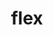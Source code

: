 ---
title: "flex"
layout: cache
categories: [package, develop]
meta: {"compilers": ["apple-clang@16.0.0", "cce@18.0.0", "gcc@10.2.1", "gcc@10.3.0", "gcc@10.5.0", "gcc@11.1.0", "gcc@11.4.0", "gcc@12.4.0", "gcc@13.2.0", "gcc@13.3.0", "gcc@7.3.1", "gcc@7.5.0", "gcc@9.4.0", "intel-oneapi-compilers@2024.1.0", "intel-oneapi-compilers@2025.1.0"], "num_specs": 85, "num_specs_by_stack": {"aws-isc": 2, "aws-isc-aarch64": 2, "aws-pcluster-icelake": 1, "aws-pcluster-neoverse_v1": 4, "aws-pcluster-x86_64_v4": 8, "data-vis-sdk": 3, "developer-tools-aarch64-linux-gnu": 3, "developer-tools-darwin": 3, "developer-tools-manylinux2014": 1, "developer-tools-x86_64_v3-linux-gnu": 3, "e4s": 9, "e4s-cray-rhel": 4, "e4s-cray-sles": 1, "e4s-neoverse-v2": 6, "e4s-neoverse_v1": 3, "e4s-oneapi": 8, "e4s-power": 2, "e4s-rocm-external": 3, "gpu-tests": 10, "hep": 3, "ml-linux-aarch64-cuda": 3, "ml-linux-x86_64-cuda": 3, "ml-linux-x86_64-rocm": 3, "radiuss": 6, "root": 85}, "oss": ["amzn2", "centos7", "rhel8", "sequoia", "sle_hpc15", "ubuntu18.04", "ubuntu20.04", "ubuntu22.04", "ubuntu24.04"], "platforms": ["darwin", "linux"], "stacks": ["aws-isc", "aws-isc-aarch64", "aws-pcluster-icelake", "aws-pcluster-neoverse_v1", "aws-pcluster-x86_64_v4", "data-vis-sdk", "developer-tools-aarch64-linux-gnu", "developer-tools-darwin", "developer-tools-manylinux2014", "developer-tools-x86_64_v3-linux-gnu", "e4s", "e4s-cray-rhel", "e4s-cray-sles", "e4s-neoverse-v2", "e4s-neoverse_v1", "e4s-oneapi", "e4s-power", "e4s-rocm-external", "gpu-tests", "hep", "ml-linux-aarch64-cuda", "ml-linux-x86_64-cuda", "ml-linux-x86_64-rocm", "radiuss", "root"], "targets": ["aarch64", "neoverse_v1", "neoverse_v2", "ppc64le", "skylake_avx512", "x86_64_v3", "x86_64_v4"], "versions": ["2.6.3", "2.6.4"]}
spec_details: [{"compiler": "gcc@11.1.0", "hash": "25jievacnuwt4li7jir6xvwsjt6ibsdj", "os": "ubuntu20.04", "platform": "linux", "size": "-", "stacks": ["gpu-tests", "root"], "target": "x86_64_v3", "variants": ["build_system=autotools", "+lex", "~nls"], "versions": ["2.6.3"]}, {"compiler": "intel-oneapi-compilers@2024.1.0", "hash": "2rqpla3fscutpr7q4e35fqlic2zxdxa6", "os": "amzn2", "platform": "linux", "size": "-", "stacks": ["aws-pcluster-x86_64_v4", "root"], "target": "x86_64_v3", "variants": ["build_system=autotools", "+lex", "~nls", "patches:=f8b85a0"], "versions": ["2.6.4"]}, {"compiler": "gcc@12.4.0", "hash": "3d3r7ebhtrpw3by2tznes7waen4uydr5", "os": "amzn2", "platform": "linux", "size": "-", "stacks": ["aws-pcluster-neoverse_v1", "root"], "target": "neoverse_v1", "variants": ["build_system=autotools", "+lex", "~nls", "patches:=f8b85a0"], "versions": ["2.6.4"]}, {"compiler": "gcc@11.4.0", "hash": "3db2z3grbrpz6vc77irj7yba6m2zvfpa", "os": "ubuntu22.04", "platform": "linux", "size": "-", "stacks": ["e4s-neoverse_v1", "root"], "target": "neoverse_v1", "variants": ["build_system=autotools", "+lex", "~nls"], "versions": ["2.6.3"]}, {"compiler": "gcc@11.4.0", "hash": "3fz3zkevtidxya6c37z6nevxs2ilfttw", "os": "ubuntu22.04", "platform": "linux", "size": "-", "stacks": ["e4s-neoverse-v2", "root"], "target": "neoverse_v2", "variants": ["build_system=autotools", "+lex", "~nls", "patches:=f8b85a0"], "versions": ["2.6.4"]}, {"compiler": "gcc@11.4.0", "hash": "3lpnun6ticvjmspfhoftgjlhcqdiyhca", "os": "ubuntu22.04", "platform": "linux", "size": "-", "stacks": ["e4s-neoverse_v1", "root"], "target": "neoverse_v1", "variants": ["build_system=autotools", "+lex", "~nls", "patches:=f8b85a0"], "versions": ["2.6.4"]}, {"compiler": "gcc@11.1.0", "hash": "42aaliol2z64dnxo5qubf3qs5flfuxwn", "os": "ubuntu20.04", "platform": "linux", "size": "-", "stacks": ["gpu-tests", "root"], "target": "x86_64_v3", "variants": ["build_system=autotools", "+lex", "~nls"], "versions": ["2.6.3"]}, {"compiler": "gcc@7.5.0", "hash": "4pzfssoolwqftteygcgygszvwxn3frgg", "os": "ubuntu18.04", "platform": "linux", "size": "-", "stacks": ["radiuss", "root"], "target": "x86_64_v3", "variants": ["build_system=autotools", "+lex", "~nls"], "versions": ["2.6.3"]}, {"compiler": "gcc@11.1.0", "hash": "5aqr5v4mu343pqdogmgbq7vfcdyjbosh", "os": "ubuntu20.04", "platform": "linux", "size": "-", "stacks": ["gpu-tests", "root"], "target": "x86_64_v3", "variants": ["build_system=autotools", "+lex", "~nls"], "versions": ["2.6.3"]}, {"compiler": "apple-clang@16.0.0", "hash": "5ay36do7dclr5gyrpxvzgomkfb7p6r44", "os": "sequoia", "platform": "darwin", "size": "-", "stacks": ["developer-tools-darwin", "root"], "target": "aarch64", "variants": ["build_system=autotools", "+lex", "~nls", "patches:=f8b85a0"], "versions": ["2.6.4"]}, {"compiler": "cce@18.0.0", "hash": "5omozjr76w2lt36qanyz2yjmszwzdiop", "os": "rhel8", "platform": "linux", "size": "-", "stacks": ["e4s-cray-rhel", "root"], "target": "x86_64_v3", "variants": ["build_system=autotools", "+lex", "~nls"], "versions": ["2.6.3"]}, {"compiler": "gcc@11.4.0", "hash": "5srz5fgsjobhqn4mgfhc7mnzj6gdlzuz", "os": "ubuntu22.04", "platform": "linux", "size": "-", "stacks": ["e4s", "e4s-rocm-external", "hep", "root"], "target": "x86_64_v3", "variants": ["build_system=autotools", "+lex", "~nls"], "versions": ["2.6.3"]}, {"compiler": "gcc@13.2.0", "hash": "5sxw6q7443ay7sqlwh63fjrphhgtdzyy", "os": "ubuntu24.04", "platform": "linux", "size": "-", "stacks": ["ml-linux-aarch64-cuda", "root"], "target": "aarch64", "variants": ["build_system=autotools", "+lex", "~nls"], "versions": ["2.6.3"]}, {"compiler": "gcc@7.3.1", "hash": "67cpj4efqfkceogrdx3fnaqic5tsiwbu", "os": "amzn2", "platform": "linux", "size": "-", "stacks": ["aws-isc", "root"], "target": "x86_64_v3", "variants": ["build_system=autotools", "+lex", "~nls", "patches:=f8b85a0"], "versions": ["2.6.4"]}, {"compiler": "cce@18.0.0", "hash": "7ehv6jnb3o6c3dq3dzql4natrchvrbqe", "os": "rhel8", "platform": "linux", "size": "-", "stacks": ["e4s-cray-rhel", "root"], "target": "x86_64_v3", "variants": ["build_system=autotools", "+lex", "~nls"], "versions": ["2.6.3"]}, {"compiler": "gcc@7.3.1", "hash": "7f44cssigr72ppxtckmg5v6qg236n3zb", "os": "amzn2", "platform": "linux", "size": "-", "stacks": ["aws-isc", "root"], "target": "x86_64_v3", "variants": ["build_system=autotools", "+lex", "~nls"], "versions": ["2.6.3"]}, {"compiler": "gcc@11.4.0", "hash": "7qrra6ncbt2ljzljhyalphrqmsosvtyk", "os": "ubuntu22.04", "platform": "linux", "size": "-", "stacks": ["e4s", "root"], "target": "x86_64_v3", "variants": ["build_system=autotools", "+lex", "~nls", "patches:=f8b85a0"], "versions": ["2.6.4"]}, {"compiler": "gcc@11.4.0", "hash": "7xylcglcx3pb4y77o252oyv5cu2w2lrm", "os": "ubuntu22.04", "platform": "linux", "size": "-", "stacks": ["e4s-neoverse-v2", "root"], "target": "neoverse_v2", "variants": ["build_system=autotools", "+lex", "~nls"], "versions": ["2.6.3"]}, {"compiler": "gcc@7.5.0", "hash": "a3jxfdmjmzxvkjme5vx4jpi4ps4idit6", "os": "ubuntu18.04", "platform": "linux", "size": "-", "stacks": ["radiuss", "root"], "target": "x86_64_v3", "variants": ["build_system=autotools", "+lex", "~nls"], "versions": ["2.6.3"]}, {"compiler": "gcc@11.4.0", "hash": "ahtoj6ihbaamiddncpjznk7wlyn4eet3", "os": "ubuntu22.04", "platform": "linux", "size": "-", "stacks": ["e4s", "e4s-rocm-external", "hep", "root"], "target": "x86_64_v3", "variants": ["build_system=autotools", "+lex", "~nls"], "versions": ["2.6.3"]}, {"compiler": "intel-oneapi-compilers@2025.1.0", "hash": "boisre54lw4y7hvglsugqak4bcz2ehmv", "os": "ubuntu22.04", "platform": "linux", "size": "-", "stacks": ["e4s-oneapi", "root"], "target": "x86_64_v3", "variants": ["build_system=autotools", "+lex", "~nls", "patches:=f8b85a0"], "versions": ["2.6.4"]}, {"compiler": "gcc@10.2.1", "hash": "bvgnblusvdwkwjiu5kn7zf24bea3vizl", "os": "centos7", "platform": "linux", "size": "-", "stacks": ["developer-tools-manylinux2014", "root"], "target": "x86_64_v3", "variants": ["build_system=autotools", "+lex", "~nls"], "versions": ["2.6.3"]}, {"compiler": "intel-oneapi-compilers@2025.1.0", "hash": "bwwgdanrmid7t424kgzmsmui2poziciv", "os": "ubuntu22.04", "platform": "linux", "size": "-", "stacks": ["e4s-oneapi", "root"], "target": "x86_64_v3", "variants": ["build_system=autotools", "+lex", "~nls"], "versions": ["2.6.3"]}, {"compiler": "gcc@11.4.0", "hash": "bz34tmx66nvtqxx2hdx5jcsfa6jagtvj", "os": "ubuntu22.04", "platform": "linux", "size": "-", "stacks": ["e4s", "root"], "target": "x86_64_v3", "variants": ["build_system=autotools", "+lex", "~nls", "patches:=f8b85a0"], "versions": ["2.6.4"]}, {"compiler": "gcc@13.2.0", "hash": "c7f6fzwwj223kg4z72l3ljbc7mxkcnrq", "os": "ubuntu24.04", "platform": "linux", "size": "-", "stacks": ["ml-linux-x86_64-cuda", "ml-linux-x86_64-rocm", "root"], "target": "x86_64_v3", "variants": ["build_system=autotools", "+lex", "~nls"], "versions": ["2.6.3"]}, {"compiler": "intel-oneapi-compilers@2025.1.0", "hash": "cmhhefdwjnh6hzi6wokbirzs3t4a5xbc", "os": "ubuntu22.04", "platform": "linux", "size": "-", "stacks": ["e4s-oneapi", "root"], "target": "x86_64_v3", "variants": ["build_system=autotools", "+lex", "~nls"], "versions": ["2.6.3"]}, {"compiler": "gcc@10.3.0", "hash": "d2hyipfiu56dylnvdkrydfo576cuie53", "os": "sle_hpc15", "platform": "linux", "size": "-", "stacks": ["e4s-cray-sles", "root"], "target": "x86_64_v4", "variants": ["build_system=autotools", "+lex", "~nls"], "versions": ["2.6.3"]}, {"compiler": "gcc@13.3.0", "hash": "d6omsjr7uwba5d3hxpxhbokb7ndd7xmc", "os": "rhel8", "platform": "linux", "size": "-", "stacks": ["developer-tools-aarch64-linux-gnu", "root"], "target": "aarch64", "variants": ["build_system=autotools", "+lex", "~nls"], "versions": ["2.6.3"]}, {"compiler": "apple-clang@16.0.0", "hash": "dr2gh4bg6fndtkwhrhwcpnlkqylclimh", "os": "sequoia", "platform": "darwin", "size": "-", "stacks": ["developer-tools-darwin", "root"], "target": "aarch64", "variants": ["build_system=autotools", "+lex", "~nls", "patches:=f8b85a0"], "versions": ["2.6.4"]}, {"compiler": "gcc@11.4.0", "hash": "ehzdik5c7krair6sxklr4ncjdpeyv3jv", "os": "ubuntu22.04", "platform": "linux", "size": "-", "stacks": ["e4s-neoverse-v2", "root"], "target": "neoverse_v2", "variants": ["build_system=autotools", "+lex", "~nls"], "versions": ["2.6.3"]}, {"compiler": "gcc@10.5.0", "hash": "el6vy6xpzzoh222yenz4kxjffhxw4so2", "os": "centos7", "platform": "linux", "size": "-", "stacks": ["developer-tools-x86_64_v3-linux-gnu", "root"], "target": "x86_64_v3", "variants": ["build_system=autotools", "+lex", "~nls"], "versions": ["2.6.3"]}, {"compiler": "intel-oneapi-compilers@2025.1.0", "hash": "ew4kunso4lzwyjauzt5degdo2todyauj", "os": "ubuntu22.04", "platform": "linux", "size": "-", "stacks": ["e4s-oneapi", "root"], "target": "x86_64_v3", "variants": ["build_system=autotools", "+lex", "~nls"], "versions": ["2.6.3"]}, {"compiler": "intel-oneapi-compilers@2024.1.0", "hash": "f2rczw5s7h3ar5ahbrrrb4ddyq2gb6ab", "os": "amzn2", "platform": "linux", "size": "-", "stacks": ["aws-pcluster-x86_64_v4", "root"], "target": "x86_64_v3", "variants": ["build_system=autotools", "+lex", "~nls", "patches:=f8b85a0"], "versions": ["2.6.4"]}, {"compiler": "cce@18.0.0", "hash": "famdexezdmoe66eb2afj2rangxvlwg2c", "os": "rhel8", "platform": "linux", "size": "-", "stacks": ["e4s-cray-rhel", "root"], "target": "x86_64_v3", "variants": ["build_system=autotools", "+lex", "~nls"], "versions": ["2.6.3"]}, {"compiler": "gcc@9.4.0", "hash": "fgc6bt3nsicqrt5uslsvmebwhydr63lx", "os": "ubuntu20.04", "platform": "linux", "size": "-", "stacks": ["e4s-power", "root"], "target": "ppc64le", "variants": ["build_system=autotools", "+lex", "~nls"], "versions": ["2.6.3"]}, {"compiler": "gcc@7.3.1", "hash": "fyomwz75hz4xux3ekxzj23ciaj4syoz4", "os": "amzn2", "platform": "linux", "size": "-", "stacks": ["aws-isc-aarch64", "root"], "target": "aarch64", "variants": ["build_system=autotools", "+lex", "~nls"], "versions": ["2.6.3"]}, {"compiler": "gcc@11.4.0", "hash": "ghys5dettbarzkgasqkgbpbl2ejeirdv", "os": "ubuntu22.04", "platform": "linux", "size": "-", "stacks": ["e4s", "root"], "target": "x86_64_v3", "variants": ["build_system=autotools", "+lex", "~nls", "patches:=f8b85a0"], "versions": ["2.6.4"]}, {"compiler": "gcc@12.4.0", "hash": "h3ujzw635oehyyyi4bcablyi4xsu4pdk", "os": "amzn2", "platform": "linux", "size": "-", "stacks": ["aws-pcluster-neoverse_v1", "root"], "target": "neoverse_v1", "variants": ["build_system=autotools", "+lex", "~nls", "patches:=f8b85a0"], "versions": ["2.6.4"]}, {"compiler": "intel-oneapi-compilers@2024.1.0", "hash": "ht6u24bjxm6m352nu55avl36i66fclai", "os": "amzn2", "platform": "linux", "size": "-", "stacks": ["aws-pcluster-x86_64_v4", "root"], "target": "x86_64_v3", "variants": ["build_system=autotools", "+lex", "~nls", "patches:=f8b85a0"], "versions": ["2.6.4"]}, {"compiler": "intel-oneapi-compilers@2024.1.0", "hash": "iazzp5ymwhcdqcswtj7yy3sii4f6encj", "os": "amzn2", "platform": "linux", "size": "-", "stacks": ["aws-pcluster-x86_64_v4", "root"], "target": "x86_64_v4", "variants": ["build_system=autotools", "+lex", "~nls", "patches:=f8b85a0"], "versions": ["2.6.4"]}, {"compiler": "gcc@7.3.1", "hash": "il4t47unr5gnbobgczyhghzyfriezrgw", "os": "amzn2", "platform": "linux", "size": "-", "stacks": ["aws-isc-aarch64", "root"], "target": "aarch64", "variants": ["build_system=autotools", "+lex", "~nls", "patches:=f8b85a0"], "versions": ["2.6.4"]}, {"compiler": "gcc@11.4.0", "hash": "izrkaae25k5phqh7yn2wspqa5zqne7ok", "os": "ubuntu22.04", "platform": "linux", "size": "-", "stacks": ["e4s", "root"], "target": "x86_64_v3", "variants": ["build_system=autotools", "+lex", "~nls", "patches:=f8b85a0"], "versions": ["2.6.4"]}, {"compiler": "cce@18.0.0", "hash": "jmlsad2ib7pt4c75a2xco3ndszypugdo", "os": "rhel8", "platform": "linux", "size": "-", "stacks": ["e4s-cray-rhel", "root"], "target": "x86_64_v3", "variants": ["build_system=autotools", "+lex", "~nls"], "versions": ["2.6.3"]}, {"compiler": "gcc@11.1.0", "hash": "jqns45ohe6oylv7cpgtnlas4hx5vutuj", "os": "ubuntu20.04", "platform": "linux", "size": "-", "stacks": ["gpu-tests", "root"], "target": "x86_64_v3", "variants": ["build_system=autotools", "+lex", "~nls"], "versions": ["2.6.3"]}, {"compiler": "intel-oneapi-compilers@2025.1.0", "hash": "jru7qodwos2wwpgc5svvsbez2rukrtkr", "os": "ubuntu22.04", "platform": "linux", "size": "-", "stacks": ["e4s-oneapi", "root"], "target": "x86_64_v3", "variants": ["build_system=autotools", "+lex", "~nls", "patches:=f8b85a0"], "versions": ["2.6.4"]}, {"compiler": "gcc@11.1.0", "hash": "kei7zgsf6tgvnce4r6yavqzizpjkvdlw", "os": "ubuntu20.04", "platform": "linux", "size": "-", "stacks": ["data-vis-sdk", "root"], "target": "x86_64_v3", "variants": ["build_system=autotools", "+lex", "~nls"], "versions": ["2.6.3"]}, {"compiler": "intel-oneapi-compilers@2025.1.0", "hash": "kiks3a4oyh3xstub7jnwwa6ebfv4xsdk", "os": "ubuntu22.04", "platform": "linux", "size": "-", "stacks": ["e4s-oneapi", "root"], "target": "x86_64_v3", "variants": ["build_system=autotools", "+lex", "~nls", "patches:=f8b85a0"], "versions": ["2.6.4"]}, {"compiler": "gcc@13.2.0", "hash": "kr3quaapxbpgfire43fhn4y6ixq42mdg", "os": "ubuntu24.04", "platform": "linux", "size": "-", "stacks": ["ml-linux-x86_64-cuda", "ml-linux-x86_64-rocm", "root"], "target": "x86_64_v3", "variants": ["build_system=autotools", "+lex", "~nls"], "versions": ["2.6.3"]}, {"compiler": "gcc@11.4.0", "hash": "kygugk7esdlxuacpvioun57yikhlpkna", "os": "ubuntu22.04", "platform": "linux", "size": "-", "stacks": ["e4s", "e4s-rocm-external", "hep", "root"], "target": "x86_64_v3", "variants": ["build_system=autotools", "+lex", "~nls"], "versions": ["2.6.3"]}, {"compiler": "gcc@12.4.0", "hash": "lalmocv6ah35s2gvo2oopvxao2n336f2", "os": "amzn2", "platform": "linux", "size": "-", "stacks": ["aws-pcluster-neoverse_v1", "root"], "target": "neoverse_v1", "variants": ["build_system=autotools", "+lex", "~nls", "patches:=f8b85a0"], "versions": ["2.6.4"]}, {"compiler": "gcc@13.2.0", "hash": "lhempm2o52lnkuudpouythnw55o3zb3c", "os": "ubuntu24.04", "platform": "linux", "size": "-", "stacks": ["ml-linux-aarch64-cuda", "root"], "target": "aarch64", "variants": ["build_system=autotools", "+lex", "~nls"], "versions": ["2.6.3"]}, {"compiler": "intel-oneapi-compilers@2024.1.0", "hash": "ljcajyrnvnx3bqyywgebvbhelxl64qx4", "os": "amzn2", "platform": "linux", "size": "-", "stacks": ["aws-pcluster-x86_64_v4", "root"], "target": "x86_64_v4", "variants": ["build_system=autotools", "+lex", "~nls", "patches:=f8b85a0"], "versions": ["2.6.4"]}, {"compiler": "gcc@11.4.0", "hash": "lk2qin7uchmmveb56cthy4a3bx6skyos", "os": "ubuntu22.04", "platform": "linux", "size": "-", "stacks": ["e4s-neoverse-v2", "root"], "target": "neoverse_v2", "variants": ["build_system=autotools", "+lex", "~nls"], "versions": ["2.6.3"]}, {"compiler": "gcc@11.4.0", "hash": "lvzcansdyncrsvhci5x67feivghvaqnj", "os": "ubuntu22.04", "platform": "linux", "size": "-", "stacks": ["e4s-neoverse-v2", "root"], "target": "neoverse_v2", "variants": ["build_system=autotools", "+lex", "~nls", "patches:=f8b85a0"], "versions": ["2.6.4"]}, {"compiler": "gcc@13.3.0", "hash": "m63jeiphojnsu4ckdtrotca5otzzwypo", "os": "rhel8", "platform": "linux", "size": "-", "stacks": ["developer-tools-aarch64-linux-gnu", "root"], "target": "aarch64", "variants": ["build_system=autotools", "+lex", "~nls"], "versions": ["2.6.3"]}, {"compiler": "gcc@10.5.0", "hash": "mf2rczagm3xaujowkwtetzip2mdatgkv", "os": "centos7", "platform": "linux", "size": "-", "stacks": ["developer-tools-x86_64_v3-linux-gnu", "root"], "target": "x86_64_v3", "variants": ["build_system=autotools", "+lex", "~nls"], "versions": ["2.6.3"]}, {"compiler": "intel-oneapi-compilers@2025.1.0", "hash": "mwt737okfgbtngsjsaj7bf2ihmtf3aln", "os": "ubuntu22.04", "platform": "linux", "size": "-", "stacks": ["e4s-oneapi", "root"], "target": "x86_64_v3", "variants": ["build_system=autotools", "+lex", "~nls"], "versions": ["2.6.3"]}, {"compiler": "gcc@11.1.0", "hash": "nnpsyxtqoqaeriktjqvay2wswdx3qqoo", "os": "ubuntu20.04", "platform": "linux", "size": "-", "stacks": ["gpu-tests", "root"], "target": "x86_64_v3", "variants": ["build_system=autotools", "+lex", "~nls"], "versions": ["2.6.3"]}, {"compiler": "gcc@11.1.0", "hash": "nooxgiov53phx5ilmqhabvpiyo3uiiru", "os": "ubuntu20.04", "platform": "linux", "size": "-", "stacks": ["gpu-tests", "root"], "target": "x86_64_v3", "variants": ["build_system=autotools", "+lex", "~nls"], "versions": ["2.6.3"]}, {"compiler": "gcc@10.5.0", "hash": "o2snuzqe27llljbzoqqfombsqloqrt4l", "os": "centos7", "platform": "linux", "size": "-", "stacks": ["developer-tools-x86_64_v3-linux-gnu", "root"], "target": "x86_64_v3", "variants": ["build_system=autotools", "+lex", "~nls"], "versions": ["2.6.3"]}, {"compiler": "gcc@13.2.0", "hash": "o7q5im2x6nzmep5jnnszujb3bbhromfu", "os": "ubuntu24.04", "platform": "linux", "size": "-", "stacks": ["ml-linux-aarch64-cuda", "root"], "target": "aarch64", "variants": ["build_system=autotools", "+lex", "~nls"], "versions": ["2.6.3"]}, {"compiler": "gcc@13.2.0", "hash": "on4njg2vuexeqvijgmmyk7uchspu2jyl", "os": "ubuntu24.04", "platform": "linux", "size": "-", "stacks": ["ml-linux-x86_64-cuda", "ml-linux-x86_64-rocm", "root"], "target": "x86_64_v3", "variants": ["build_system=autotools", "+lex", "~nls"], "versions": ["2.6.3"]}, {"compiler": "gcc@11.1.0", "hash": "onwewaxnrztwf2dzovknr672ai5xcnk7", "os": "ubuntu20.04", "platform": "linux", "size": "-", "stacks": ["gpu-tests", "root"], "target": "x86_64_v3", "variants": ["build_system=autotools", "+lex", "~nls"], "versions": ["2.6.3"]}, {"compiler": "gcc@7.5.0", "hash": "otsiune3ydekhd2qqwhjysxmsqbgzque", "os": "ubuntu18.04", "platform": "linux", "size": "-", "stacks": ["radiuss", "root"], "target": "x86_64_v3", "variants": ["build_system=autotools", "+lex", "~nls"], "versions": ["2.6.3"]}, {"compiler": "gcc@7.5.0", "hash": "p5nyzutxpboj74mlgcjxjlsemtbnurbh", "os": "ubuntu18.04", "platform": "linux", "size": "-", "stacks": ["radiuss", "root"], "target": "x86_64_v3", "variants": ["build_system=autotools", "+lex", "~nls"], "versions": ["2.6.3"]}, {"compiler": "gcc@11.4.0", "hash": "pdvzzp5w2pot3pitcc63gszu6vmb376r", "os": "ubuntu22.04", "platform": "linux", "size": "-", "stacks": ["e4s-neoverse-v2", "root"], "target": "neoverse_v2", "variants": ["build_system=autotools", "+lex", "~nls", "patches:=f8b85a0"], "versions": ["2.6.4"]}, {"compiler": "gcc@11.4.0", "hash": "pnimqs4o6zevltf6fvfp3olypbvqsfrh", "os": "ubuntu22.04", "platform": "linux", "size": "-", "stacks": ["e4s-neoverse_v1", "root"], "target": "neoverse_v1", "variants": ["build_system=autotools", "+lex", "~nls", "patches:=f8b85a0"], "versions": ["2.6.4"]}, {"compiler": "intel-oneapi-compilers@2025.1.0", "hash": "qshp6k27u7bxzuv75t2axcqaa3fxlhh3", "os": "ubuntu22.04", "platform": "linux", "size": "-", "stacks": ["e4s-oneapi", "root"], "target": "x86_64_v3", "variants": ["build_system=autotools", "+lex", "~nls", "patches:=f8b85a0"], "versions": ["2.6.4"]}, {"compiler": "intel-oneapi-compilers@2024.1.0", "hash": "r2ytk22dghxx5tn7syg3znaamng6iggg", "os": "amzn2", "platform": "linux", "size": "-", "stacks": ["aws-pcluster-x86_64_v4", "root"], "target": "x86_64_v4", "variants": ["build_system=autotools", "+lex", "~nls", "patches:=f8b85a0"], "versions": ["2.6.4"]}, {"compiler": "gcc@7.5.0", "hash": "rmivrtfkpgiqdcotufmaqzxliuonll36", "os": "ubuntu18.04", "platform": "linux", "size": "-", "stacks": ["radiuss", "root"], "target": "x86_64_v3", "variants": ["build_system=autotools", "+lex", "~nls"], "versions": ["2.6.3"]}, {"compiler": "gcc@11.1.0", "hash": "sgfuyb54z3nciiw3qwultf454ioyvuvs", "os": "ubuntu20.04", "platform": "linux", "size": "-", "stacks": ["gpu-tests", "root"], "target": "x86_64_v3", "variants": ["build_system=autotools", "+lex", "~nls"], "versions": ["2.6.3"]}, {"compiler": "gcc@11.4.0", "hash": "szonyw2ear36chyd676bldbw7syx5doe", "os": "ubuntu22.04", "platform": "linux", "size": "-", "stacks": ["e4s", "root"], "target": "x86_64_v3", "variants": ["build_system=autotools", "+lex", "~nls", "patches:=f8b85a0"], "versions": ["2.6.4"]}, {"compiler": "gcc@13.3.0", "hash": "txutzjzuccem55rrqke5d3h6pmlmggbi", "os": "rhel8", "platform": "linux", "size": "-", "stacks": ["developer-tools-aarch64-linux-gnu", "root"], "target": "aarch64", "variants": ["build_system=autotools", "+lex", "~nls"], "versions": ["2.6.3"]}, {"compiler": "intel-oneapi-compilers@2024.1.0", "hash": "uax43p4ckyabfuhymako6vpk6ufhdhyw", "os": "amzn2", "platform": "linux", "size": "-", "stacks": ["aws-pcluster-x86_64_v4", "root"], "target": "x86_64_v4", "variants": ["build_system=autotools", "+lex", "~nls", "patches:=f8b85a0"], "versions": ["2.6.4"]}, {"compiler": "gcc@7.3.1", "hash": "ug7zpc7ryo55o4rwxvvuaqdwrmsua3oj", "os": "amzn2", "platform": "linux", "size": "-", "stacks": ["aws-pcluster-icelake", "root"], "target": "skylake_avx512", "variants": ["build_system=autotools", "+lex", "~nls", "patches:=f8b85a0"], "versions": ["2.6.4"]}, {"compiler": "gcc@11.1.0", "hash": "uuzcp6p7qby76tdl3yu4f3cj7un4qz6m", "os": "ubuntu20.04", "platform": "linux", "size": "-", "stacks": ["data-vis-sdk", "root"], "target": "x86_64_v3", "variants": ["build_system=autotools", "+lex", "~nls"], "versions": ["2.6.3"]}, {"compiler": "gcc@9.4.0", "hash": "ux6gb5ncu7fbjgld7mtv2ldnywhe47z4", "os": "ubuntu20.04", "platform": "linux", "size": "-", "stacks": ["e4s-power", "root"], "target": "ppc64le", "variants": ["build_system=autotools", "+lex", "~nls", "patches:=f8b85a0"], "versions": ["2.6.4"]}, {"compiler": "gcc@11.1.0", "hash": "wlouuqxwust24u3djv3hg6cncgez2imp", "os": "ubuntu20.04", "platform": "linux", "size": "-", "stacks": ["gpu-tests", "root"], "target": "x86_64_v3", "variants": ["build_system=autotools", "+lex", "~nls"], "versions": ["2.6.3"]}, {"compiler": "gcc@11.1.0", "hash": "wmvj3bpwqnw27g5axlvg7g5x6aifhgti", "os": "ubuntu20.04", "platform": "linux", "size": "-", "stacks": ["gpu-tests", "root"], "target": "x86_64_v3", "variants": ["build_system=autotools", "+lex", "~nls"], "versions": ["2.6.3"]}, {"compiler": "gcc@12.4.0", "hash": "wybadmj2gvx2ocy5jiryqmqapom3a4gw", "os": "amzn2", "platform": "linux", "size": "-", "stacks": ["aws-pcluster-neoverse_v1", "root"], "target": "neoverse_v1", "variants": ["build_system=autotools", "+lex", "~nls", "patches:=f8b85a0"], "versions": ["2.6.4"]}, {"compiler": "gcc@11.1.0", "hash": "xnfdzflkd5lzz6h6ewrxssradte7n4au", "os": "ubuntu20.04", "platform": "linux", "size": "-", "stacks": ["data-vis-sdk", "root"], "target": "x86_64_v3", "variants": ["build_system=autotools", "+lex", "~nls"], "versions": ["2.6.3"]}, {"compiler": "gcc@11.4.0", "hash": "xsatkgaf5tago3huxkyaug7i2ygf7wpf", "os": "ubuntu22.04", "platform": "linux", "size": "-", "stacks": ["e4s", "root"], "target": "x86_64_v3", "variants": ["build_system=autotools", "+lex", "~nls", "patches:=f8b85a0"], "versions": ["2.6.4"]}, {"compiler": "gcc@7.5.0", "hash": "z3zucxc3h3h5ayzjaaat7nakpwspjh2l", "os": "ubuntu18.04", "platform": "linux", "size": "-", "stacks": ["radiuss", "root"], "target": "x86_64_v3", "variants": ["build_system=autotools", "+lex", "~nls"], "versions": ["2.6.3"]}, {"compiler": "intel-oneapi-compilers@2024.1.0", "hash": "zoqlqr2cexnrfi7ez3zb4bownalxqqhz", "os": "amzn2", "platform": "linux", "size": "-", "stacks": ["aws-pcluster-x86_64_v4", "root"], "target": "x86_64_v3", "variants": ["build_system=autotools", "+lex", "~nls", "patches:=f8b85a0"], "versions": ["2.6.4"]}, {"compiler": "apple-clang@16.0.0", "hash": "zroyy5y3zevgmuf3rz2bgowdpwzh6fjl", "os": "sequoia", "platform": "darwin", "size": "-", "stacks": ["developer-tools-darwin", "root"], "target": "aarch64", "variants": ["build_system=autotools", "+lex", "~nls", "patches:=f8b85a0"], "versions": ["2.6.4"]}]
---